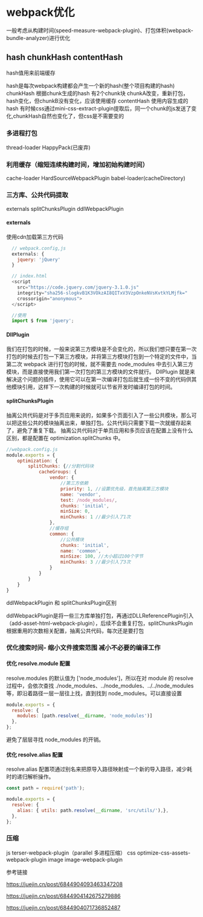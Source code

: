 # webpack优化

一般考虑从构建时间(speed-measure-webpack-plugin)、打包体积(webpack-bundle-analyzer)进行优化

## hash chunkHash contentHash

hash值用来前端缓存

hash是每次webpack构建都会产生一个新的hash(整个项目构建的hash)
chunkHash 根据chunk生成的hash 有2个chunk块 chunkA改变，重新打包，hash变化，但chunkB没有变化，应该使用缓存
contentHash 使用内容生成的hash 有时候css通过mini-css-extract-plugin提取后，同一个chunk的js发送了变化,chunkHash自然也变化了，但css是不需要变的

### 多进程打包

thread-loader HappyPack(已废弃)

### 利用缓存（缩短连续构建时间，增加初始构建时间）

cache-loader HardSourceWebpackPlugin babel-loader(cacheDirectory)

### 三方库、公共代码提取

externals splitChunksPlugin ddlWebpackPlugin

#### externals

使用cdn加载第三方代码

```js
  // webpack.config,js
  externals: {
    jquery: 'jQuery'
  }

  // index.html
  <script
    src="https://code.jquery.com/jquery-3.1.0.js"
    integrity="sha256-slogkvB1K3VOkzAI8QITxV3VzpOnkeNVsKvtkYLMjfk="
    crossorigin="anonymous">
  </script>

  //使用
  import $ from 'jquery';

```

#### DllPlugin

我们在打包的时候，一般来说第三方模块是不会变化的，所以我们想只要在第一次打包的时候去打包一下第三方模块，并将第三方模块打包到一个特定的文件中，当第二次 webpack 进行打包的时候，就不需要去 node_modules 中去引入第三方模块，而是直接使用我们第一次打包的第三方模块的文件就行。
DllPlugin 就是来解决这个问题的插件，使用它可以在第一次编译打包后就生成一份不变的代码供其他模块引用，这样下一次构建的时候就可以节省开发时编译打包的时间。

#### splitChunksPlugin

抽离公共代码是对于多页应用来说的，如果多个页面引入了一些公共模块，那么可以把这些公共的模块抽离出来，单独打包。公共代码只需要下载一次就缓存起来了，避免了重复下载。
抽离公共代码对于单页应用和多页应该在配置上没有什么区别，都是配置在 optimization.splitChunks 中。

```js
//webpack.config.js
module.exports = {
    optimization: {
        splitChunks: {//分割代码块
            cacheGroups: {
                vendor: {
                    //第三方依赖
                    priority: 1, //设置优先级，首先抽离第三方模块
                    name: 'vendor',
                    test: /node_modules/,
                    chunks: 'initial',
                    minSize: 0,
                    minChunks: 1 //最少引入了1次
                },
                //缓存组
                common: {
                    //公共模块
                    chunks: 'initial',
                    name: 'common',
                    minSize: 100, //大小超过100个字节
                    minChunks: 3 //最少引入了3次
                }
            }
        }
    }
}
```

ddlWebpackPlugin 和 splitChunksPlugin区别

ddlWebpackPlugin是将一些三方库单独打包，再通过DLLReferencePlugin引入（add-asset-html-webpack-plugin），后续不会重复打包，splitChunksPlugin根据重用的次数相关配置，抽离公共代码，每次还是要打包

### 优化搜索时间- 缩小文件搜索范围 减小不必要的编译工作

#### 优化 resolve.module 配置

resolve.modules 的默认值为 ['node_modules']，所以在对 module 的 resolve 过程中，会依次查找 ./node_modules、../node_modules、../../node_modules 等，即沿着路径一层一层往上找，直到找到 node_modules。可以直接设置

```js
module.exports = {
  resolve: {
    modules: [path.resolve(__dirname, 'node_modules')]
  },
};
```

避免了层层寻找 node_modules 的开销。

#### 优化 resolve.alias 配置

resolve.alias 配置项通过别名来把原导入路径映射成一个新的导入路径，减少耗时的递归解析操作。

```js
const path = require('path');

module.exports = {
  resolve: {
    alias: { utils: path.resolve(__dirname, 'src/utils/'),},
  },
};
```

### 压缩

 js terser-webpack-plugin（parallel 多进程压缩）
 css optimize-css-assets-webpack-plugin
 image image-webpack-plugin

 参考链接

https://juejin.cn/post/6844904093463347208

https://juejin.cn/post/6844904142675279886

https://juejin.cn/post/6844904071736852487
